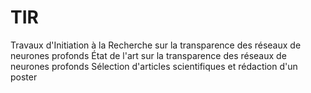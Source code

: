# TIR
Travaux d'Initiation à la Recherche sur la transparence des réseaux de neurones profonds
État de l'art sur la transparence des réseaux de neurones profonds
Sélection d'articles scientifiques et rédaction d'un poster
